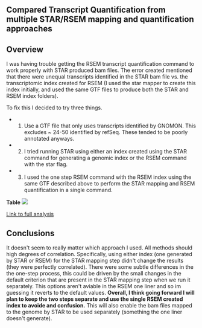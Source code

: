 ## Compared Transcript Quantification from multiple STAR/RSEM mapping and quantification approaches

## Overview
I was having trouble getting the RSEM transcript quantification command to work properly with STAR produced bam files. The error created mentioned that there were unequal transcripts identified in the STAR bam file vs. the transcriptomic index created for RSEM (I used the star mapper to create this index initially, and used the same GTF files to produce both the STAR and RSEM index folders). 

To fix this I decided to try three things. 

* 1) Use a GTF file that only uses transcripts identified by GNOMON. This excludes ~ 24-50 identified by refSeq. These tended to be poorly annotated anyways.

* 2) I tried running STAR using either an index created using the STAR command for generating a genomic index or the RSEM command with the star flag. 

* 3) I used the one step RSEM command with the RSEM index using the same GTF described above to perform the STAR mapping and RSEM quantification in a single command.

**Table**
![](https://github.com/epigeneticstoocean/2017OAExp_Oysters/blob/master/notebook/img/RSEM_methodComp_table_20190726.png)

[Link to full analysis](https://github.com/epigeneticstoocean/2017OAExp_Oysters/blob/master/markdown_files/Transcriptomic/Diagnostics/RSEM_method_comparison_20190725.md)

## Conclusions
It doesn't seem to really matter which approach I used. All methods should high degrees of correlation. Specifically, using either index (one generated by STAR or RSEM) for the STAR mapping step didn't change the results (they were perfectly correlated). There were some subtle differences in the the one-step process, this could be driven by the small changes in the default criterion that are present in the STAR mapping step when we run it separately. This options aren't aviable in the RSEM one liner and so im guessing it reverts to the default values. **Overall, I think going forward I will plan to keep the two steps separate and use the single RSEM created index to avoide and confusion.** This will also enable the bam files mapped to the genome by STAR to be used separately (something the one liner doesn't generate).
